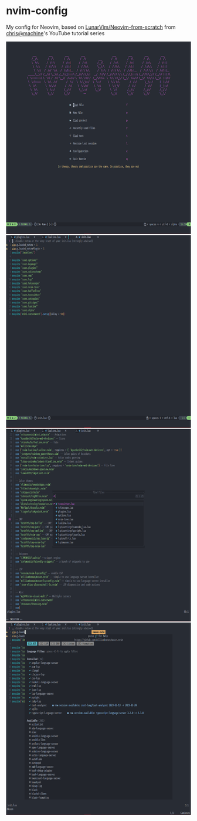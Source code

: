 # nvim-config
My config for Neovim, based on [LunarVim/Neovim-from-scratch](https://github.com/LunarVim/Neovim-from-scratch) from [chris@machine](https://www.youtube.com/channel/UCS97tchJDq17Qms3cux8wcA)'s YouTube tutorial series

<img src="./screenshots/shot1.png" width="700" height="525">

<img src="./screenshots/shot2.png" width="700" height="525">

<img src="./screenshots/shot3.png" width="700" height="525">

<img src="./screenshots/shot4.png" width="700" height="525">
